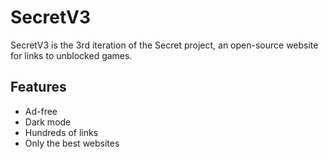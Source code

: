 # SecretV3

SecretV3 is the 3rd iteration of the Secret project, an open-source website for links to unblocked games.

## Features

- Ad-free
- Dark mode
- Hundreds of links
- Only the best websites